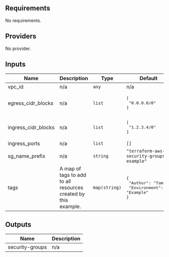 <!-- BEGINNING OF PRE-COMMIT-TERRAFORM DOCS HOOK -->
## Requirements

No requirements.

## Providers

No provider.

## Inputs

| Name | Description | Type | Default | Required |
|------|-------------|------|---------|:--------:|
| vpc\_id | n/a | `any` | n/a | yes |
| egress\_cidr\_blocks | n/a | `list` | <pre>[<br>  "0.0.0.0/0"<br>]</pre> | no |
| ingress\_cidr\_blocks | n/a | `list` | <pre>[<br>  "1.2.3.4/0"<br>]</pre> | no |
| ingress\_ports | n/a | `list` | `[]` | no |
| sg\_name\_prefix | n/a | `string` | `"terraform-aws-security-groups-example"` | no |
| tags | A map of tags to add to all resources created by this example. | `map(string)` | <pre>{<br>  "Author": "Tamr",<br>  "Environment": "Example"<br>}</pre> | no |

## Outputs

| Name | Description |
|------|-------------|
| security-groups | n/a |

<!-- END OF PRE-COMMIT-TERRAFORM DOCS HOOK -->
